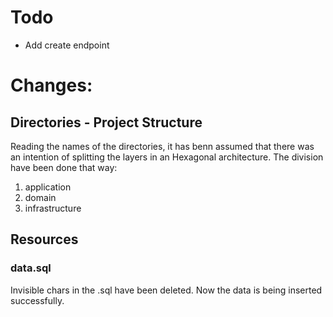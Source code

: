 # Todo
* Add create endpoint

# Changes:

## Directories - Project Structure
Reading the names of the directories, it has benn assumed that there was an intention of splitting the layers in an Hexagonal architecture. 
The division have been done that way:
1. application
2. domain
3. infrastructure


## Resources
### data.sql
Invisible chars in the .sql have been deleted. Now the data is being inserted successfully.

